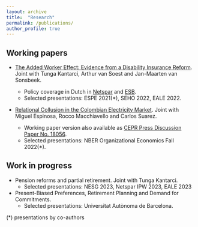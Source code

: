 ```yaml
---
layout: archive
title:  "Research"
permalink: /publications/
author_profile: true
---
```


Working papers
----
* [The Added Worker Effect: Evidence from a Disability Insurance Reform](/files/Bernasconietal_AWE_2022.pdf). Joint with Tunga Kantarci, Arthur van Soest and Jan-Maarten van Sonsbeek.
  * Policy coverage in Dutch in [Netspar](https://www.netspar.nl/nieuws/hoe-reageren-partners-op-het-wegvallen-van-de-wia-uitkering/) and [ESB](https://esb.nu/partners-van-langdurig-zieken-zijn-meer-gaan-werken-door-invoering-wia/).
  * Selected presentations: ESPE 2021(*), SEHO 2022, EALE 2022.

* [Relational Collusion in the Colombian Electricity Market](/files/Bernasconi_et_al_Relational_Collusion_April_2023.pdf). Joint with Miguel Espinosa, Rocco Macchiavello and Carlos Suarez.
  * Working paper version also available as [CEPR Press Discussion Paper No. 18056](https://cepr.org/publications/dp18056).
  * Selected presentations: NBER Organizational Economics Fall 2022(*).

Work in progress
----
* Pension reforms and partial retirement. Joint with Tunga Kantarci.
  * Selected presentations: NESG 2023, Netspar IPW 2023, EALE 2023
* Present-Biased Preferences, Retirement Planning and Demand for Commitments.
  * Selected presentations: Universitat Autònoma de Barcelona.


(*) presentations by co-authors

